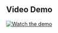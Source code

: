 ## Video Demo

[![Watch the demo](https://via.placeholder.com/640x360.png?text=Click+to+Watch+Demo)](https://drive.google.com/file/d/1BlWSvNOFvY0_uW9Yw-apPGbQJZRyejsU/view?usp=sharing)
